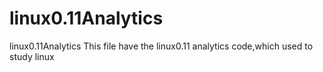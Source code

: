 linux0.11Analytics
==================

linux0.11Analytics
This file have the linux0.11 analytics code,which used to study linux
